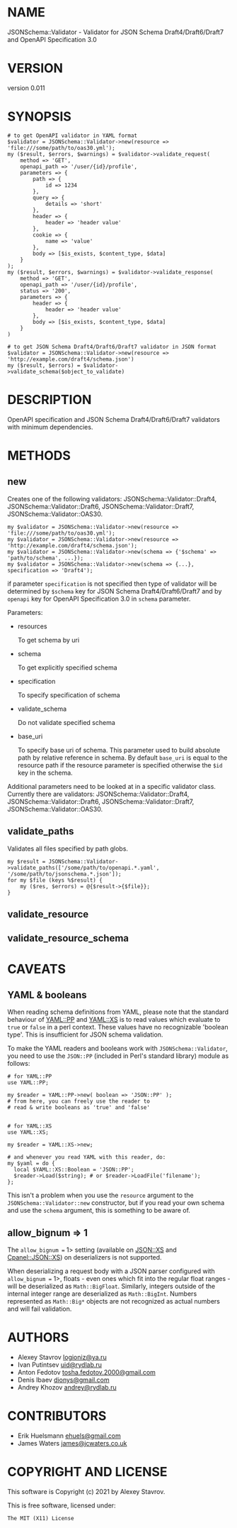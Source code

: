 # NAME

JSONSchema::Validator - Validator for JSON Schema Draft4/Draft6/Draft7 and OpenAPI Specification 3.0

# VERSION

version 0.011

# SYNOPSIS

    # to get OpenAPI validator in YAML format
    $validator = JSONSchema::Validator->new(resource => 'file:///some/path/to/oas30.yml');
    my ($result, $errors, $warnings) = $validator->validate_request(
        method => 'GET',
        openapi_path => '/user/{id}/profile',
        parameters => {
            path => {
                id => 1234
            },
            query => {
                details => 'short'
            },
            header => {
                header => 'header value'
            },
            cookie => {
                name => 'value'
            },
            body => [$is_exists, $content_type, $data]
        }
    );
    my ($result, $errors, $warnings) = $validator->validate_response(
        method => 'GET',
        openapi_path => '/user/{id}/profile',
        status => '200',
        parameters => {
            header => {
                header => 'header value'
            },
            body => [$is_exists, $content_type, $data]
        }
    )

    # to get JSON Schema Draft4/Draft6/Draft7 validator in JSON format
    $validator = JSONSchema::Validator->new(resource => 'http://example.com/draft4/schema.json')
    my ($result, $errors) = $validator->validate_schema($object_to_validate)

# DESCRIPTION

OpenAPI specification and JSON Schema Draft4/Draft6/Draft7 validators with minimum dependencies.

# METHODS

## new

Creates one of the following validators: JSONSchema::Validator::Draft4, JSONSchema::Validator::Draft6, JSONSchema::Validator::Draft7, JSONSchema::Validator::OAS30.

    my $validator = JSONSchema::Validator->new(resource => 'file:///some/path/to/oas30.yml');
    my $validator = JSONSchema::Validator->new(resource => 'http://example.com/draft4/schema.json');
    my $validator = JSONSchema::Validator->new(schema => {'$schema' => 'path/to/schema', ...});
    my $validator = JSONSchema::Validator->new(schema => {...}, specification => 'Draft4');

if parameter `specification` is not specified then type of validator will be determined by `$schema` key
for JSON Schema Draft4/Draft6/Draft7 and by `openapi` key for OpenAPI Specification 3.0 in `schema` parameter.

Parameters:

- resources

    To get schema by uri

- schema

    To get explicitly specified schema

- specification

    To specify specification of schema

- validate\_schema

    Do not validate specified schema

- base\_uri

    To specify base uri of schema.
    This parameter used to build absolute path by relative reference in schema.
    By default `base_uri` is equal to the resource path if the resource parameter is specified otherwise the `$id` key in the schema.

Additional parameters need to be looked at in a specific validator class.
Currently there are validators: JSONSchema::Validator::Draft4, JSONSchema::Validator::Draft6, JSONSchema::Validator::Draft7, JSONSchema::Validator::OAS30.

## validate\_paths

Validates all files specified by path globs.

    my $result = JSONSchema::Validator->validate_paths(['/some/path/to/openapi.*.yaml', '/some/path/to/jsonschema.*.json']);
    for my $file (keys %$result) {
        my ($res, $errors) = @{$result->{$file}};
    }

## validate\_resource

## validate\_resource\_schema

# CAVEATS

## YAML & booleans

When reading schema definitions from YAML, please note that the standard
behaviour of [YAML::PP](https://metacpan.org/pod/YAML%3A%3APP) and [YAML::XS](https://metacpan.org/pod/YAML%3A%3AXS) is to read values which evaluate
to `true` or `false` in a perl context. These values have no recognizable
'boolean type'. This is insufficient for JSON schema validation.

To make the YAML readers and booleans work with `JSONSchema::Validator`,
you need to use the `JSON::PP` (included in Perl's standard library) module
as follows:

    # for YAML::PP
    use YAML::PP;

    my $reader = YAML::PP->new( boolean => 'JSON::PP' );
    # from here, you can freely use the reader to
    # read & write booleans as 'true' and 'false'


    # for YAML::XS
    use YAML::XS;

    my $reader = YAML::XS->new;

    # and whenever you read YAML with this reader, do:
    my $yaml = do {
      local $YAML::XS::Boolean = 'JSON::PP';
      $reader->Load($string); # or $reader->LoadFile('filename');
    };

This isn't a problem when you use the `resource` argument to the
`JSONSchema::Validator::new` constructor, but if you read your own
schema and use the `schema` argument, this is something to be aware of.

## allow\_bignum => 1

The `allow_bignum =` 1> setting (available on [JSON::XS](https://metacpan.org/pod/JSON%3A%3AXS) and
[Cpanel::JSON::XS](https://metacpan.org/pod/Cpanel%3A%3AJSON%3A%3AXS)) on deserializers is not supported.

When deserializing a request body with a JSON parser configured with
`allow_bignum =` 1>, floats - even ones which fit into the regular
float ranges - will be deserialized as `Math::BigFloat`. Similarly,
integers outside of the internal integer range are deserialized as
`Math::BigInt`. Numbers represented as `Math::Big*` objects are not
recognized as actual numbers and will fail validation.

# AUTHORS

- Alexey Stavrov <logioniz@ya.ru>
- Ivan Putintsev <uid@rydlab.ru>
- Anton Fedotov <tosha.fedotov.2000@gmail.com>
- Denis Ibaev <dionys@gmail.com>
- Andrey Khozov <andrey@rydlab.ru>

# CONTRIBUTORS

- Erik Huelsmann <ehuels@gmail.com>
- James Waters <james@jcwaters.co.uk>

# COPYRIGHT AND LICENSE

This software is Copyright (c) 2021 by Alexey Stavrov.

This is free software, licensed under:

    The MIT (X11) License
